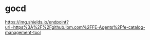 # gocd
https://img.shields.io/endpoint?url=https%3A%2F%2Fgithub.ibm.com%2FFE-Agents%2Ffe-catalog-management-tool

